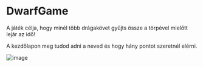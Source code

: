 # DwarfGame

A játék célja, hogy minél több drágakövet gyűjts össze a törpével mielőtt lejár az idő!

A kezdőlapon meg tudod adni a neved és hogy hány pontot szeretnél elérni.

![image](https://github.com/VemannSara/DwarfGame/assets/131291055/51264adb-e276-4c07-9a8e-8eb0a47c1a48)

